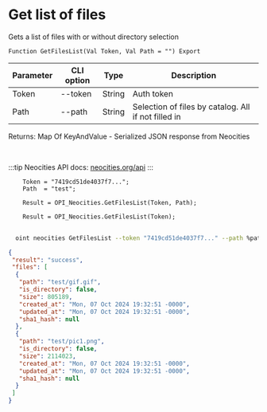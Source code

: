 ﻿---
sidebar_position: 4
---

# Get list of files
 Gets a list of files with or without directory selection



`Function GetFilesList(Val Token, Val Path = "") Export`

  | Parameter | CLI option | Type | Description |
  |-|-|-|-|
  | Token | --token | String | Auth token |
  | Path | --path | String | Selection of files by catalog. All if not filled in |

  
  Returns:  Map Of KeyAndValue - Serialized JSON response from Neocities

<br/>

:::tip
Neocities API docs: [neocities.org/api](https://neocities.org/api)
:::
<br/>


```bsl title="Code example"
    Token = "7419cd51de4037f7...";
    Path  = "test";

    Result = OPI_Neocities.GetFilesList(Token, Path);

    Result = OPI_Neocities.GetFilesList(Token);
```



```sh title="CLI command example"
    
  oint neocities GetFilesList --token "7419cd51de4037f7..." --path %path%

```

```json title="Result"
{
 "result": "success",
 "files": [
  {
   "path": "test/gif.gif",
   "is_directory": false,
   "size": 805189,
   "created_at": "Mon, 07 Oct 2024 19:32:51 -0000",
   "updated_at": "Mon, 07 Oct 2024 19:32:51 -0000",
   "sha1_hash": null
  },
  {
   "path": "test/pic1.png",
   "is_directory": false,
   "size": 2114023,
   "created_at": "Mon, 07 Oct 2024 19:32:51 -0000",
   "updated_at": "Mon, 07 Oct 2024 19:32:51 -0000",
   "sha1_hash": null
  }
 ]
}
```
